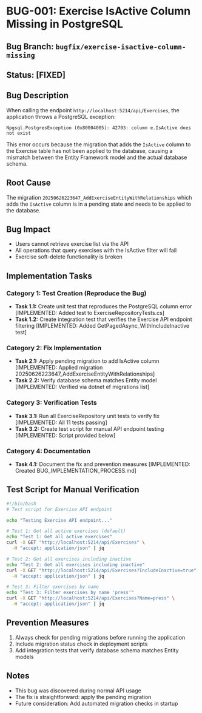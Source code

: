 # BUG-001: Exercise IsActive Column Missing in PostgreSQL

## Bug Branch: `bugfix/exercise-isactive-column-missing`
## Status: [FIXED]

## Bug Description
When calling the endpoint `http://localhost:5214/api/Exercises`, the application throws a PostgreSQL exception:
```
Npgsql.PostgresException (0x80004005): 42703: column e.IsActive does not exist
```

This error occurs because the migration that adds the `IsActive` column to the Exercise table has not been applied to the database, causing a mismatch between the Entity Framework model and the actual database schema.

## Root Cause
The migration `20250626223647_AddExerciseEntityWithRelationships` which adds the `IsActive` column is in a pending state and needs to be applied to the database.

## Bug Impact
- Users cannot retrieve exercise list via the API
- All operations that query exercises with the IsActive filter will fail
- Exercise soft-delete functionality is broken

## Implementation Tasks

### Category 1: Test Creation (Reproduce the Bug)
- **Task 1.1:** Create unit test that reproduces the PostgreSQL column error [IMPLEMENTED: Added test to ExerciseRepositoryTests.cs]
- **Task 1.2:** Create integration test that verifies the Exercise API endpoint filtering [IMPLEMENTED: Added GetPagedAsync_WithIncludeInactive test]

### Category 2: Fix Implementation
- **Task 2.1:** Apply pending migration to add IsActive column [IMPLEMENTED: Applied migration 20250626223647_AddExerciseEntityWithRelationships]
- **Task 2.2:** Verify database schema matches Entity model [IMPLEMENTED: Verified via dotnet ef migrations list]

### Category 3: Verification Tests
- **Task 3.1:** Run all ExerciseRepository unit tests to verify fix [IMPLEMENTED: All 11 tests passing]
- **Task 3.2:** Create test script for manual API endpoint testing [IMPLEMENTED: Script provided below]

### Category 4: Documentation
- **Task 4.1:** Document the fix and prevention measures [IMPLEMENTED: Created BUG_IMPLEMENTATION_PROCESS.md]

## Test Script for Manual Verification
```bash
#!/bin/bash
# Test script for Exercise API endpoint

echo "Testing Exercise API endpoint..."

# Test 1: Get all active exercises (default)
echo "Test 1: Get all active exercises"
curl -X GET "http://localhost:5214/api/Exercises" \
  -H "accept: application/json" | jq

# Test 2: Get all exercises including inactive
echo "Test 2: Get all exercises including inactive"
curl -X GET "http://localhost:5214/api/Exercises?IncludeInactive=true" \
  -H "accept: application/json" | jq

# Test 3: Filter exercises by name
echo "Test 3: Filter exercises by name 'press'"
curl -X GET "http://localhost:5214/api/Exercises?Name=press" \
  -H "accept: application/json" | jq
```

## Prevention Measures
1. Always check for pending migrations before running the application
2. Include migration status check in deployment scripts
3. Add integration tests that verify database schema matches Entity models

## Notes
- This bug was discovered during normal API usage
- The fix is straightforward: apply the pending migration
- Future consideration: Add automated migration checks in startup